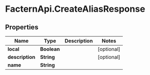 # FacternApi.CreateAliasResponse

## Properties
Name | Type | Description | Notes
------------ | ------------- | ------------- | -------------
**local** | **Boolean** |  | [optional] 
**description** | **String** |  | [optional] 
**name** | **String** |  | 


